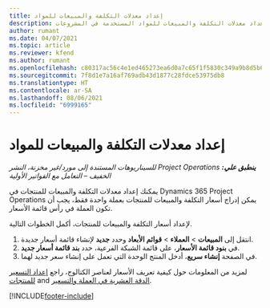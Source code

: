 ```yaml
---
title: إعداد معدلات التكلفة والمبيعات للمواد
description: يوفر هذا الموضوع معلومات حول كيفية إعداد معدلات التكلفة والمبيعات للمواد‬ المستخدمة في المشروعات.
author: rumant
ms.date: 04/07/2021
ms.topic: article
ms.reviewer: kfend
ms.author: rumant
ms.openlocfilehash: c80317ac56c4e1ed465273ea6d0a7c65f1f5830c349a9b8d5b6f7f8d92424c7b
ms.sourcegitcommit: 7f8d1e7a16af769adb43d1877c28fdce53975db8
ms.translationtype: HT
ms.contentlocale: ar-SA
ms.lasthandoff: 08/06/2021
ms.locfileid: "6999165"
---
```

# <a name="set-up-cost-and-sales-rates-for-materials"></a>إعداد معدلات التكلفة والمبيعات للمواد

_**ينطبق علي:** ‏‫Project Operations للسيناريوهات المستندة إلى مورد/غير مخزنة‬، ‏‫النشر الخفيف – التعامل مع الفواتير الأولية‬_

يمكنك إعداد معدلات التكلفة والمبيعات للمنتجات في Dynamics 365 Project Operations يمكن إدراج أسعار التكلفة والمبيعات للمنتجات بعملة واحدة فقط، يجب أن تكون العملة في رأس قائمة الأسعار.

لإعداد أسعار التكلفة والمبيعات للمنتجات، أكمل الخطوات التالية. 

1. انتقل إلى **المبيعات** > **العملاء** > **قوائم الأبعاد** وحدد **جديد** لإنشاء قائمة أسعار جديدة. 
2. في **بنود قائمة الأسعار**، على قائمة الشبكة الفرعية، حدد **بند قائمة أسعار جديد**. 
3. في الصفحة **إنشاء سريع**، أدخل المنتج الوحدة التي تعمل على إنشاء سعر جديد لهما.

لمزيد من المعلومات حول كيفية تعريف الأسعار لعناصر الكتالوج، راجع [إعداد التسعير للمنتجات](/dynamics365/sales-enterprise/create-price-lists-price-list-items-define-pricing-products.md) and [الدقة العشرية في العملة والتسعير](/dynamics365/sales-enterprise/decimal-precision-currency-pricing.md).

[!INCLUDE[footer-include](../includes/footer-banner.md)]
